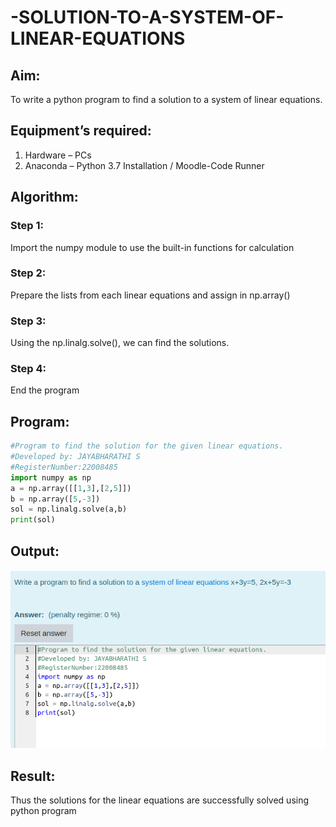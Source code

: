 # -SOLUTION-TO-A-SYSTEM-OF-LINEAR-EQUATIONS
## Aim:
To write a python program to find a solution to a system of linear equations.
## Equipment’s required:
1. 	Hardware – PCs
2. 	Anaconda – Python 3.7 Installation / Moodle-Code Runner
## Algorithm:
### Step 1: 
Import the numpy module to use the built-in functions for calculation
### Step 2: 
Prepare the lists from each linear equations and assign in np.array()
### Step 3: 
Using the np.linalg.solve(), we can find the solutions.
### Step 4: 
End the program
## Program:
```python
#Program to find the solution for the given linear equations.
#Developed by: JAYABHARATHI S
#RegisterNumber:22008485
import numpy as np
a = np.array([[1,3],[2,5]])
b = np.array([5,-3])
sol = np.linalg.solve(a,b)
print(sol)
```

## Output:
![output123](system.png)

## Result: 
Thus the solutions for the linear equations are successfully solved using python program

